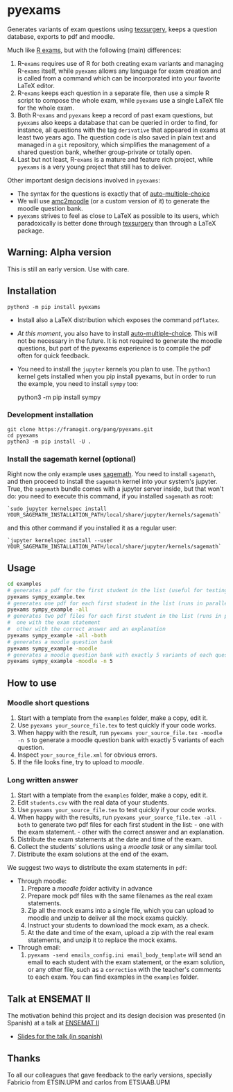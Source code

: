 # pyexams

Generates variants of exam questions using [texsurgery](https://framagit.org/pang/texsurgery), keeps a question database, exports to pdf and moodle.

Much like [R exams](https://r-exams.org/), but with the following (main) differences:

 1. R-`exams` requires use of R for both creating exam variants and managing R-`exams` itself, while `pyexams` allows any language for exam creation and is called from a command which can be incorporated into your favorite LaTeX editor.
 2. R-`exams` keeps each question in a separate file, then use a simple R script to compose the whole exam, while `pyexams` use a single LaTeX file for the whole exam.
 3. Both R-`exams` and `pyexams` keep a record of past exam questions, but `pyexams` also keeps a database that can be queried in order to find, for instance, all questions with the tag `derivative` that appeared in exams at least two years ago. The question code is also saved in plain text and managed in a `git` repository, which simplifies the management of a shared question bank, whether group-private or totally open.
 4. Last but not least, R-`exams` is a mature and feature rich project, while `pyexams` is a very young project that still has to deliver.

Other important design decisions involved in `pyexams`:

 - The syntax for the questions is exactly that of [auto-multiple-choice](https://www.auto-multiple-choice.net/)
 - We will use [amc2moodle](https://github.com/nennigb/amc2moodle) (or a custom version of it) to generate the moodle question bank.
 - `pyexams` strives to feel as close to LaTeX as possible to its users, which paradoxically is better done through [texsurgery](https://framagit.org/pang/texsurgery) than through a LaTeX package.

## Warning: Alpha version

This is still an early version. Use with care.

## Installation

    python3 -m pip install pyexams

  - Install also a LaTeX distribution which exposes the command `pdflatex`.
  - _At this moment_, you also have to install [auto-multiple-choice](https://auto-multiple-choice.net/). This will not be necessary in the future. It is not required to generate the moodle questions, but part of the pyexams experience is to compile the pdf often for quick feedback.
  - You need to install the `jupyter` kernels you plan to use. The `python3` kernel gets installed when you pip install pyexams, but in order to run the example, you need to install `sympy` too:

    python3 -m pip install sympy

### Development installation

    git clone https://framagit.org/pang/pyexams.git
    cd pyexams
    python3 -m pip install -U .

### Install the sagemath kernel (optional)

Right now the only example uses [sagemath](sagemath.org/). You need to install `sagemath`, and then proceed to install the `sagemath` kernel into your system's jupyter. True, the `sagemath` bundle comes with a jupyter server inside, but that won't do: you need to execute this command, if you installed `sagemath` as root:

    `sudo jupyter kernelspec install YOUR_SAGEMATH_INSTALLATION_PATH/local/share/jupyter/kernels/sagemath`

and this other command if you installed it as a regular user:

    `jupyter kernelspec install --user YOUR_SAGEMATH_INSTALLATION_PATH/local/share/jupyter/kernels/sagemath`

## Usage

```bash
cd examples
# generates a pdf for the first student in the list (useful for testing)
pyexams sympy_example.tex
# generates one pdf for each first student in the list (runs in parallel)
pyexams sympy_example -all
# generates two pdf files for each first student in the list (runs in parallel)
#  one with the exam statement
#  other with the correct answer and an explanation
pyexams sympy_example -all -both
# generates a moodle question bank
pyexams sympy_example -moodle  
# generates a moodle question bank with exactly 5 variants of each question
pyexams sympy_example -moodle -n 5
```

## How to use

### Moodle short questions

  1. Start with a template from the `examples` folder, make a copy, edit it.
  2. Use `pyexams your_source_file.tex` to test quickly if your code works.
  3. When happy with the result, run `pyexams your_source_file.tex -moodle -n 5` to generate a moodle question bank with exactly 5 variants of each question.
  4. Inspect `your_source_file.xml` for obvious errors.
  5. If the file looks fine, try to upload to *moodle*.

### Long written answer
  1. Start with a template from the `examples` folder, make a copy, edit it.
  2. Edit `students.csv` with the real data of your students.
  3. Use `pyexams your_source_file.tex` to test quickly if your code works.
  4. When happy with the results, run `pyexams your_source_file.tex -all -both` to generate two pdf files for each first student in the list:
    - one with the exam statement.
    - other with the correct answer and an explanation.
  5. Distribute the exam statements at the date and time of the exam.
  6. Collect the students' solutions using a *moodle task* or any similar tool.
  7. Distribute the exam solutions at the end of the exam.

We suggest two ways to distribute the exam statements in `pdf`:
  - Through moodle:
    1. Prepare a *moodle folder* activity in advance
    2. Prepare mock pdf files with the same filenames as the real exam statements.
    3. Zip all the mock exams into a single file, which you can upload to moodle and unzip to deliver all the mock exams quickly.
    4. Instruct your students to download the mock exam, as a check.
    5. At the date and time of the exam, upload a zip with the real exam statements, and unzip it to replace the mock exams.
  - Through email:
    1. `pyexams -send emails_config.ini email_body_template` will send an email to each student with the exam statement, or the exam solution, or any other file, such as a `correction` with the teacher's comments to each exam. You can find examples in the `examples` folder.

## Talk at ENSEMAT II

The motivation behind this project and its design decision was presented (in Spanish) at a talk at [ENSEMAT II](https://eventos.upm.es/56532/detail/ensemat-2020.-usos-y-avances-en-la-docencia-de-las-matematicas-en-las-ensenanzas-universitarias.html)

 - [Slides for the talk (in spanish)](https://dcain.etsin.upm.es/~pablo/etc/ENSEMATII_sobre_pyexams/pyexams.html)


## Thanks

To all our colleagues that gave feedback to the early versions, specially Fabricio from ETSIN.UPM and carlos from ETSIAAB.UPM
